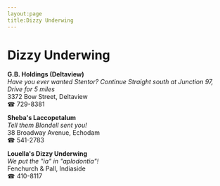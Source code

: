 ```yaml
---
layout:page
title:Dizzy Underwing
---
```

# Dizzy Underwing

**G.B. Holdings (Deltaview)**  
_Have you ever wanted Stentor? 
Continue Straight south at Junction 97, Drive for 5 miles_  
3372 Bow Street, Deltaview  
☎ 729-8381



**Sheba's Laccopetalum**  
_Tell them Blondell sent you!_  
38 Broadway Avenue, Echodam  
☎ 541-2783



**Louella's Dizzy Underwing**  
_We put the "ia" in "aplodontia"!_  
Fenchurch & Pall, Indiaside  
☎ 410-8117



